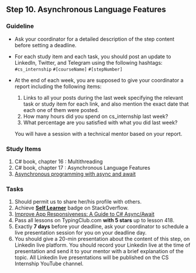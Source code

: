 ## Step 10. Asynchronous Language Features

### Guideline

- Ask your coordinator for a detailed description of the step content before setting a deadline.

- For each study item and each task, you should post an update to LinkedIn, Twitter, and Telegram using the following hashtags:
`#cs_internship`
`#[courseName]`
`#[stepNumber]`

- At the end of each week, you are supposed to give your coordinator a report including the following items:
  1. Links to all your posts during the last week specifying the relevant task or study item for each link, and also mention the exact date that each one of them were posted.
  2. How many hours did you spend on cs_internship last week?
  3. What percentage are you satisfied with what you did last week?

  You will have a session with a technical mentor based on your report.


### Study Items

 1. C# book, chapter 16 : Multithreading
 2. C# book, chapter 17 : Asynchronous Language Features
 3. [Asynchronous programming with async and await](https://learn.microsoft.com/en-us/dotnet/csharp/asynchronous-programming/)

### Tasks

 1. Should permit us to share her/his profile with others.
 2. Achieve [**Self Learner**](https://stackoverflow.com/help/badges/14/self-learner) badge on StackOverflow.
 3. [Improve App Responsiveness: A Guide to C# Async/Await](https://www.youtube.com/watch?v=2moh18sh5p4)
 4. Pass all lessons on TypingClub.com **with 5 stars** up to lesson 418.
 5. Exactly **7 days** before your deadline, ask your coordinator to schedule a live presentation session for you on your deadline day.
 6. You should give a 20-min presentation about the content of this step, on Linkedin live platform. You should record your Linkedin live at the time of presentation and send it to your mentor with a brief explanation of the topic. All Linkedin live presentations will be published on the CS Internship YouTube channel.